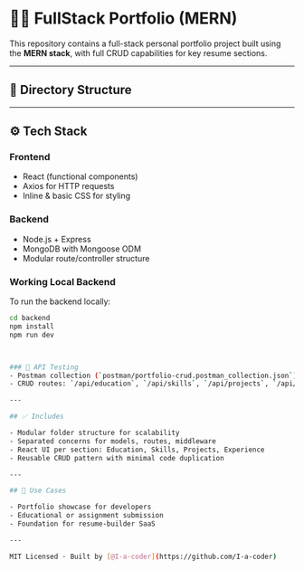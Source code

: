 # 🧑‍💻 FullStack Portfolio (MERN)

This repository contains a full-stack personal portfolio project built using the **MERN stack**, with full CRUD capabilities for key resume sections.

---

## 📁 Directory Structure


---

## ⚙️ Tech Stack

###  Frontend
- React (functional components)
- Axios for HTTP requests
- Inline & basic CSS for styling

###  Backend
- Node.js + Express
- MongoDB with Mongoose ODM
- Modular route/controller structure

### Working Local Backend

To run the backend locally:

```bash
cd backend
npm install
npm run dev



### 🧪 API Testing
- Postman collection (`postman/portfolio-crud.postman_collection.json`)
- CRUD routes: `/api/education`, `/api/skills`, `/api/projects`, `/api/experience`

---

## ✅ Includes

- Modular folder structure for scalability
- Separated concerns for models, routes, middleware
- React UI per section: Education, Skills, Projects, Experience
- Reusable CRUD pattern with minimal code duplication

---

## 📌 Use Cases

- Portfolio showcase for developers
- Educational or assignment submission
- Foundation for resume-builder SaaS

---

MIT Licensed · Built by [@I-a-coder](https://github.com/I-a-coder)
